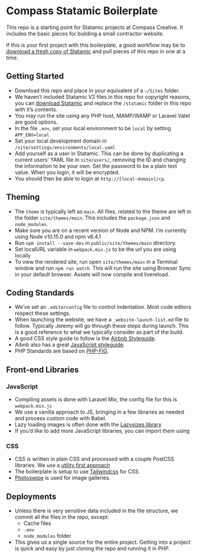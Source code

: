# Compass Statamic Boilerplate

This repo is a starting point for Statamic projects at Compass Creative. It includes the basic pieces for building a small contractor website.

If this is your first project with this boilerplate, a good workflow may be to [download a fresh copy of Statamic](https://statamic.com/try) and pull pieces of this repo in one at a time.

## Getting Started
- Download this repo and place in your equivalent of a `~/Sites` folder.
- We haven’t included Statamic V2 files in this repo for copyright reasons, you can [download Statamic](https://statamic.com/try) and replace the `/statamic` folder in this repo with it’s contents.
- You may run the site using any PHP host, MAMP/WAMP or Laravel Valet are good options.
- In the file `.env`, set your local environment to be `local` by setting `APP_ENV=local`
- Set your local development domain in `/site/settings/environments/local.yaml`
- Add yourself as a user in Statamic. This can be done by duplicating a current users’ YAML file in `site/users/`, removing the ID and changing the information to be your own. Set the password to be a plain text value. When you login, it will be encrypted.
- You should then be able to login at `http://[local-domain]/cp`.

## Theming
- The `theme` is typically left as `main`. All files, related to the theme are left in the folder `site/themes/main`. This includes the `package.json` and `node_modules`.
- Make sure you are on a recent version of Node and NPM. I’m currently using Node v10.15.0 and npm v6.4.1
- Run `npm install --save-dev` in `public/site/themes/main` directory.
- Set localURL variable in `webpack.mix.js` to be the url you are using locally
- To view the rendered site, run open `site/themes/main` in a Terminal window and run `npm run watch`. This will run the site using Browser Sync in your default browser. Assets will now compile and livereload.

## Coding Standards
- We’ve set an `.editorconfig` file to control indentation. Most code editors respect these settings.
- When launching the website, we have a `_website-launch-list.md` file to follow. Typically Jeremy will go through these steps during launch. This is a good reference to what we typically consider as part of the build.
- A good CSS style guide to follow is the [Airbnb Styleguide](https://github.com/airbnb/css).
- Aibnb also has a great [JavaScript styleguide](https://github.com/airbnb/javascript).
- PHP Standards are based on [PHP-FIG](https://www.php-fig.org/).

## Front-end Libraries

### JavaScript
- Compiling assets is done with Laravel Mix, the config file for this is `webpack.mix.js`
- We use a vanilla approach to JS, bringing in a few libraries as needed and process custom code with Babel.
- Lazy loading images is often done with the [Lazysizes library](https://github.com/aFarkas/lazysizes)
- If you’d like to add more JavaScript libraries, you can import them using

### CSS
- CSS is written in plain CSS and processed with a couple PostCSS libraries. We use a [utility first approach](https://frontstuff.io/in-defense-of-utility-first-css)
- The boilerplate is setup to use [Tailwindcss](https://tailwindcss.com/) for CSS.
- [Photoswipe](https://photoswipe.com/documentation/getting-started.html) is used for image galleries.

## Deployments

- Unless there is very sensitive data included in the file structure, we commit all the files in the repo, except:
  - Cache files
  - `.env`
  - `node_modules` folder
- This gives us a single source for the entire project. Getting into a project is quick and easy by just cloning the repo and running it in PHP.

